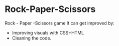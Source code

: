 # Rock-Paper-Scissors
Rock - Paper -Scissors game
It can get improved by:
- Improving visuals with CSS+HTML
- Cleaning the code.
